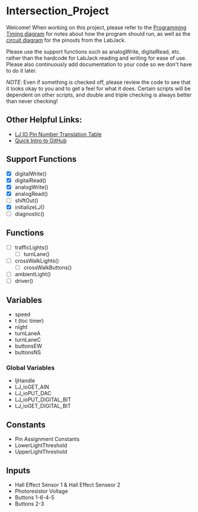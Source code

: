 # Intersection_Project
Welcome! When working on this project, please refer to the [Programming Timing diagram](https://github.com/faberc/Intersection_Project/blob/master/Documentation/Programming%20Timing%20Diagram.pdf) for notes about how the program should run, as well as the [circuit diagram](https://github.com/faberc/Intersection_Project/blob/master/Documentation/IntersectionWiringOverview.png) for the pinouts from the LabJack.

Please use the support functions such as analogWrite, digitalRead, etc. rather than the hardcode for LabJack reading and writing for ease of use. Please also continuously add documentation to your code so we don't have to do it later.

*NOTE*: Even if something is checked off, please review the code to see that it looks okay to you and to get a feel for what it does. Certain scripts will be dependent on other scripts, and double and triple checking is always better than never checking!

Other Helpful Links:
--------------------
- [LJ IO Pin Number Translation Table](https://github.com/faberc/Intersection_Project/blob/master/Documentation/LJ_Pin_Numbers.pdf)
- [Quick Intro to GitHub](https://youtu.be/EUvmCuPjHD4)

Support Functions
------------------
- [X] digitalWrite()
- [X] digitalRead()
- [X] analogWrite()
- [X] analogRead()
- [ ] shiftOut()
- [X] initializeLJ()
- [ ] diagnostic()

Functions
------------------
- [ ] trafficLights()
  - [ ] turnLane()
- [ ] crossWalkLights()
  - [ ] crossWalkButtons()
- [ ] ambientLight()
- [ ] driver()

Variables
------------------
- speed
- t (toc timer)
- night
- turnLaneA
- turnLaneC
- buttonsEW
- buttonsNS

### Global Variables
- ljHandle
- LJ_ioGET_AIN
- LJ_ioPUT_DAC
- LJ_ioPUT_DIGITAL_BIT
- LJ_ioGET_DIGITAL_BIT

Constants
------------------
- Pin Assignment Constants
- LowerLightThreshold
- UpperLightThreshold

Inputs
------------------
- Hall Effect Sensor 1 & Hall Effect Senseor 2
- Photoresistor Voltage
- Buttons 1-6-4-5
- Buttons 2-3

